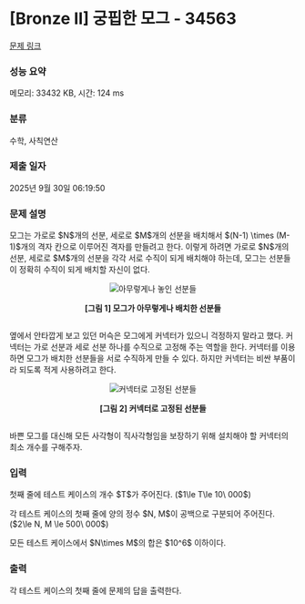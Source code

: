 # [Bronze II] 궁핍한 모그 - 34563 

[문제 링크](https://www.acmicpc.net/problem/34563) 

### 성능 요약

메모리: 33432 KB, 시간: 124 ms

### 분류

수학, 사칙연산

### 제출 일자

2025년 9월 30일 06:19:50

### 문제 설명

<p>모그는 가로로 $N$개의 선분, 세로로 $M$개의 선분을 배치해서 $(N-1) \times (M-1)$개의 격자 칸으로 이루어진 격자를 만들려고 한다. 이렇게 하려면 가로로 $N$개의 선분, 세로로 $M$개의 선분을 각각 서로 수직이 되게 배치해야 하는데, 모그는 선분들이 정확히 수직이 되게 배치할 자신이 없다.</p>

<div style="display:flex;flex-direction:column;align-items:center;"><img alt="아무렇게나 놓인 선분들" src="https://upload.acmicpc.net/d714a4bd-fb36-40eb-90ba-17774627ce0c/-/preview/" style="max-height:300px;max-width:100%">
<p><strong>[그림 1] 모그가 아무렇게나 배치한 선분들</strong></p>
</div>

<p>옆에서 안타깝게 보고 있던 머슥은 모그에게 커넥터가 있으니 걱정하지 말라고 했다. 커넥터는 가로 선분과 세로 선분 하나를 수직으로 고정해 주는 역할을 한다. 커넥터를 이용하면 모그가 배치한 선분들을 서로 수직하게 만들 수 있다. 하지만 커넥터는 비싼 부품이라 되도록 적게 사용하려고 한다.</p>

<div style="display:flex;flex-direction:column;align-items:center;"><img alt="커넥터로 고정된 선분들" src="https://upload.acmicpc.net/06dd80f4-1532-4c31-b319-1e8af95ebf84/-/preview/" style="max-height:300px;max-width:100%">
<p><strong>[그림 2] 커넥터로 고정된 선분들</strong></p>
</div>

<p>바쁜 모그를 대신해 모든 사각형이 직사각형임을 보장하기 위해 설치해야 할 커넥터의 최소 개수를 구해주자.</p>

### 입력 

 <p>첫째 줄에 테스트 케이스의 개수 $T$가 주어진다. ($1\le T\le 10\ 000$)</p>

<p>각 테스트 케이스의 첫째 줄에 양의 정수 $N, M$이 공백으로 구분되어 주어진다. ($2\le N, M \le 500\ 000$)</p>

<p>모든 테스트 케이스에서 $N\times M$의 합은 $10^6$ 이하이다.</p>

### 출력 

 <p>각 테스트 케이스의 첫째 줄에 문제의 답을 출력한다.</p>

